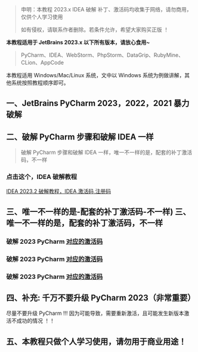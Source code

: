 > 申明：本教程 2023.x IDEA 破解 补丁、激活码均收集于网络，请勿商用，仅供个人学习使用
>
> 如有侵权，请联系作者删除。若条件允许，希望大家购买正版 ！

**本教程适用于 JetBrains 2023.x 以下所有版本，请放心食用~**

> PyCharm、IDEA、WebStorm、PhpStorm、DataGrip、RubyMine、CLion、AppCode

本教程适用 Windows/Mac/Linux 系统，文中以 Windows 系统为例做讲解，其他系统按照教程顺序即可。

## 一、JetBrains PyCharm 2023，2022，2021 暴力破解

## 二、破解 PyCharm 步骤和破解 IDEA 一样

> 破解 PyCharm 步骤和破解 IDEA 一样，唯一不一样的是，配套的补丁激活码，不一样

### 点击这个，IDEA 破解教程

[IDEA 2023.2 破解教程，IDEA,激活码,注册码](http://www.susan.net.cn/tools/jailbreak/idea)

## 三、唯一不一样的是-配套的补丁激活码-不一样) 三、唯一不一样的是，配套的补丁激活码，不一样

### 破解 2023 PyCharm [对应的激活码](http://www.susan.net.cn/tools/jailbreak/key)

### 破解 2023 PyCharm [对应的激活码](http://www.susan.net.cn/tools/jailbreak/key)

### 破解 2023 PyCharm [对应的激活码](http://www.susan.net.cn/tools/jailbreak/key)

## 四、补充: 千万不要升级 PyCharm 2023（非常重要）

尽量不要升级 PyCharm !!! 因为可能导致，需要重新激活，且可能发生新版本激活不成功的情况 ！！

## 五、本教程只做个人学习使用，请勿用于商业用途！